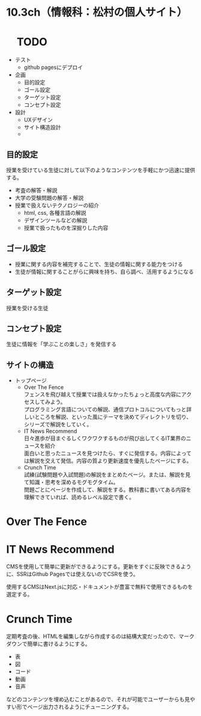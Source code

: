 # 10.3ch（情報科：松村の個人サイト）

# 　TODO

- テスト
  - github pagesにデプロイ
- 企画
  - 目的設定
  - ゴール設定
  - ターゲット設定
  - コンセプト設定
- 設計
  - UXデザイン
  - サイト構造設計
  - 

## 目的設定

授業を受けている生徒に対して以下のようなコンテンツを手軽にかつ迅速に提供する。

- 考査の解答・解説
- 大学の受験問題の解答・解説
- 授業で扱えないテクノロジーの紹介
  - html, css, 各種言語の解説
  - デザインツールなどの解説
  - 授業で扱ったものを深掘りした内容

## ゴール設定

- 授業に関する内容を補完することで、生徒の情報に関する能力をつける
- 生徒が情報に関することがらに興味を持ち、自ら調べ、活用するようになる

## ターゲット設定

授業を受ける生徒

## コンセプト設定

生徒に情報を「学ぶことの楽しさ」を発信する

## サイトの構造

- トップページ
  - Over The Fence  
    フェンスを飛び越えて授業では扱えなかったちょっと高度な内容にアクセスしてみよう。  
    プログラミング言語についての解説、通信プロトコルについてもっと詳しいところを解説、といった風にテーマを決めてディレクトリを切り、シリーズで解説をしていく。
  - IT News Recommend  
    日々進歩が目まぐるしくワクワクするものが飛び出してくるIT業界のニュースを紹介  
    面白いと思ったニュースを見つけたら、すぐに発信する。内容によっては解説を交えて発信。内容の質より更新速度を優先したページにする。
  - Crunch Time  
    試練(試験問題や入試問題)の解説をまとめたページ。または、解説を見て知識・思考を深めるモグモグタイム。  
    問題ごとにページを作成して、解説をする。教科書に書いてある内容を理解できていれば、読めるレベル設定で書く。

# Over The Fence

# IT News Recommend
CMSを使用して簡単に更新ができるようにする。更新をすぐに反映できるように、SSRはGithub Pagesでは使えないのでCSRを使う。

使用するCMSはNext.jsに対応・ドキュメントが豊富で無料で使用できるものを選定する。

# Crunch Time
定期考査の後、HTMLを編集しながら作成するのは結構大変だったので、マークダウンで簡単に書けるようにする。

- 表
- 図
- コード
- 動画
- 音声

などのコンテンツを埋め込むことがあるので、それが可能でユーザーからも見やすい形でページ出力されるようにチューニングする。

